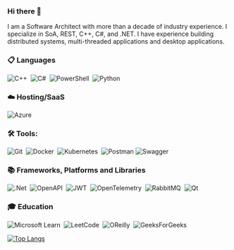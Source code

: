 ### Hi there 👋

I am a Software Architect with more than a decade of industry experience. I specialize in SoA, REST, C++, C#, and .NET. I have experience building distributed systems, multi-threaded applications and desktop applications.

### 📋 Languages

![C++](https://img.shields.io/badge/c++-%2300599C.svg?style=flat&logo=c%2B%2B&logoColor=white)&nbsp;
![C#](https://img.shields.io/badge/c%23-%23239120.svg?style=flat&logo=c-sharp&logoColor=white)&nbsp;
![PowerShell](https://img.shields.io/badge/PowerShell-%235391FE.svg?style=flat&logo=powershell&logoColor=white)&nbsp;
![Python](https://img.shields.io/badge/python-3670A0?style=flat&logo=python&logoColor=ffdd54)&nbsp;

### ☁️ Hosting/SaaS
![Azure](https://img.shields.io/badge/azure-%230072C6.svg?style=flat&logo=microsoftazure&logoColor=white)&nbsp;

### 🛠 Tools:

![Git](https://img.shields.io/badge/git-%23F05033.svg?style=flat&logo=git&logoColor=white)&nbsp;
![Docker](https://img.shields.io/badge/docker-%230db7ed.svg?style=flat&logo=docker&logoColor=white)&nbsp;
![Kubernetes](https://img.shields.io/badge/kubernetes-%23326ce5.svg?style=flat&logo=kubernetes&logoColor=white)&nbsp;
![Postman](https://img.shields.io/badge/Postman-FF6C37?style=flat&logo=postman&logoColor=white)
![Swagger](https://img.shields.io/badge/-Swagger-%23Clojure?style=flat&logo=swagger&logoColor=white)

### 📚 Frameworks, Platforms and Libraries
![.Net](https://img.shields.io/badge/.NET-5C2D91?style=flat&logo=.net&logoColor=white)&nbsp;
![OpenAPI](https://img.shields.io/badge/OpenAPI-green?style=flat&logo=openapiinitiative)&nbsp;
![JWT](https://img.shields.io/badge/JWT-black?style=flat&logo=JSON%20web%20tokens)&nbsp;
![OpenTelemetry](https://img.shields.io/badge/OpenTelemetry-green?style=flat&logo=opentelemetry)&nbsp;
![RabbitMQ](https://img.shields.io/badge/Rabbitmq-FF6600?style=flat&logo=rabbitmq&logoColor=white)&nbsp;
![Qt](https://img.shields.io/badge/Qt-%23217346.svg?style=flat&logo=Qt&logoColor=white)&nbsp;

### 🎓 Education
![Microsoft Learn](https://img.shields.io/badge/Microsoft_Learn-258ffa?style=flat&logo=microsoft&logoColor=white)&nbsp;
![LeetCode](https://img.shields.io/badge/LeetCode-000000?style=flat&logo=LeetCode&logoColor=#d16c06)&nbsp;
![OReilly](https://img.shields.io/badge/OReilly-red?style=flat&logo=oreilly)&nbsp;
![GeeksForGeeks](https://img.shields.io/badge/GeeksforGeeks-gray?style=flat&logo=geeksforgeeks&logoColor=35914c)&nbsp;

[![Top Langs](https://github-readme-stats.vercel.app/api/top-langs/?username=ivanenkomaksym&hide=Smarty,CSS,HTML&layout=compact)](https://github.com/anuraghazra/github-readme-stats)

